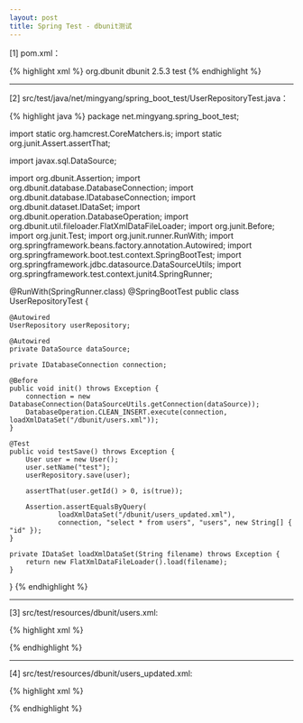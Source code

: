 ```yaml
---
layout: post
title: Spring Test - dbunit测试
---
```


[1] pom.xml：

{% highlight xml %}
<dependency>
    <groupId>org.dbunit</groupId>
    <artifactId>dbunit</artifactId>
    <version>2.5.3</version>
    <scope>test</scope>
</dependency>
{% endhighlight %}

---

[2] src/test/java/net/mingyang/spring_boot_test/UserRepositoryTest.java：

{% highlight java %}
package net.mingyang.spring_boot_test;

import static org.hamcrest.CoreMatchers.is;
import static org.junit.Assert.assertThat;

import javax.sql.DataSource;

import org.dbunit.Assertion;
import org.dbunit.database.DatabaseConnection;
import org.dbunit.database.IDatabaseConnection;
import org.dbunit.dataset.IDataSet;
import org.dbunit.operation.DatabaseOperation;
import org.dbunit.util.fileloader.FlatXmlDataFileLoader;
import org.junit.Before;
import org.junit.Test;
import org.junit.runner.RunWith;
import org.springframework.beans.factory.annotation.Autowired;
import org.springframework.boot.test.context.SpringBootTest;
import org.springframework.jdbc.datasource.DataSourceUtils;
import org.springframework.test.context.junit4.SpringRunner;

@RunWith(SpringRunner.class)
@SpringBootTest
public class UserRepositoryTest {

    @Autowired
    UserRepository userRepository;

    @Autowired
    private DataSource dataSource;

    private IDatabaseConnection connection;

    @Before
    public void init() throws Exception {
        connection = new DatabaseConnection(DataSourceUtils.getConnection(dataSource));
        DatabaseOperation.CLEAN_INSERT.execute(connection, loadXmlDataSet("/dbunit/users.xml"));
    }
    
    @Test
    public void testSave() throws Exception {
        User user = new User();
        user.setName("test");
        userRepository.save(user);
        
        assertThat(user.getId() > 0, is(true));
        
        Assertion.assertEqualsByQuery(
                loadXmlDataSet("/dbunit/users_updated.xml"), 
                connection, "select * from users", "users", new String[] { "id" });
    }
    
    private IDataSet loadXmlDataSet(String filename) throws Exception {
        return new FlatXmlDataFileLoader().load(filename);
    }
}
{% endhighlight %}

---

[3] src/test/resources/dbunit/users.xml:

{% highlight xml %}
<?xml version='1.0' encoding='UTF-8'?>
<dataset>
    <users id="1" name="admin" />
    <users id="2" name="demo" />
    <users id="3" name="guest" />
</dataset>
{% endhighlight %}

---

[4] src/test/resources/dbunit/users_updated.xml:

{% highlight xml %}
<?xml version='1.0' encoding='UTF-8'?>
<dataset>
    <users id="1" name="admin" />
    <users id="2" name="demo" />
    <users id="3" name="guest" />
    <users id="4" name="test" />
</dataset>
{% endhighlight %}